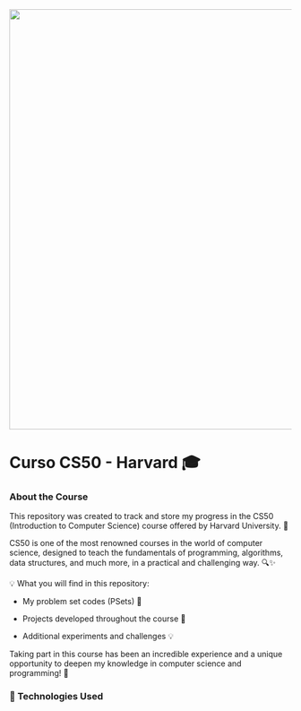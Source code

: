 <img src="https://www.estudarfora.org.br/wp-content/uploads/2020/09/FE-EF.jpg" width="750" align="center">

# Curso CS50 - Harvard 🎓 
### About the Course
This repository was created to track and store my progress in the CS50 (Introduction to Computer Science) course offered by Harvard University. 🌟

CS50 is one of the most renowned courses in the world of computer science, designed to teach the fundamentals of programming, algorithms, data structures, and much more, in a practical and challenging way. 🔍✨

💡 What you will find in this repository:

- My problem set codes (PSets) 📂

- Projects developed throughout the course 🚀

- Additional experiments and challenges 💡

Taking part in this course has been an incredible experience and a unique opportunity to deepen my knowledge in computer science and programming! 🎉

### 🚀 Technologies Used
